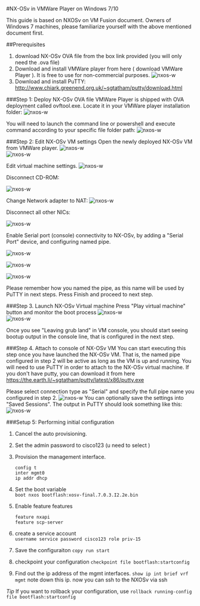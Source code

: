 #NX-OSv in VMWare Player on Windows 7/10

This guide is based on NXOSv on VM Fusion document.
Owners of Windows 7 machines, please familiarize yourself with the above mentioned document first.

##Prerequisites
1. download NX-OSv OVA file from the box link provided (you will only need the .ova file)
2. Download and install VMWare player from here ( download VMWare Player ). It is free to use for non-commercial purposes.
    ![nxos-w](/images/nxosv-w-1.png)
3. Download and install PuTTY: http://www.chiark.greenend.org.uk/~sgtatham/putty/download.html

###Step 1: Deploy NX-OSv OVA file
VMWare Player is shipped with OVA deployment called ovftool.exe. Locate it in your VMWare player installation folder:
![nxos-w](/images/nxosv-w-2.png)

You will need to launch the command line or powershell and execute command according to your specific file folder path:
![nxos-w](/images/nxosv-w-3.png)

###Step 2: Edit NX-OSv VM settings
Open the newly deployed NX-OSv VM from VMWare player.
![nxos-w](/images/nxosv-w-4.png)  
![nxos-w](/images/nxosv-w-5.png)

Edit virtual machine settings.
![nxos-w](/images/nxosv-w-6.png)

Disconnect CD-ROM:   

![nxos-w](/images/nxosv-w-7.png)

Change Network adapter to NAT:
![nxos-w](/images/nxosv-w-8.png)

Disconnect all other NICs:

![nxos-w](/images/nxosv-w-9.png)

Enable Serial port (console) connectivity to NX-OSv, by adding a "Serial Port" device, and configuring named pipe.

![nxos-w](/images/nxosv-w-10.png)  

![nxos-w](/images/nxosv-w-11.png)

![nxos-w](/images/nxosv-w-12.png)

Please remember how you named the pipe, as this name will be used by PuTTY in next steps.
Press Finish and proceed to next step.

###Step 3. Launch NX-OSv Virtual machine
Press "Play virtual machine" button and monitor the boot process
![nxos-w](/images/nxosv-w-14.png)  
![nxos-w](/images/nxosv-w-15.png)

Once you see "Leaving grub land" in VM console, you should start seeing bootup output in the console line, that is configured in the next step.

###Step 4. Attach to console of NX-OSv VM
You can start executing this step once you have launched the NX-OSv VM. That is, the named pipe configured in step 2 will be active as long as the VM is up and running.
You will need to use PuTTY in order to attach to the NX-OSv virtual machine.  If you don't have putty, you can download it from here https://the.earth.li/~sgtatham/putty/latest/x86/putty.exe

Please select connection type as "Serial" and specify the full pipe name you configured in step 2.
![nxos-w](/images/nxosv-w-16.png)
You can optionally save the settings into "Saved Sessions".
The output in PuTTY should look something like this:
![nxos-w](/images/nxosv-w-17.png)

###Setup 5: Performing initial configuration
1. Cancel the auto provisioning.  
2. Set the admin password to cisco123  (u need to select )
1. Provision the management interface.

    ```
    config t
    inter mgmt0
    ip addr dhcp
    ```
5. Set the boot variable  
    `boot nxos bootflash:xosv-final.7.0.3.I2.2e.bin`

6. Enable feature features

    ```
    feature nxapi
    feature scp-server
    ```
6. create a service account   
`username service password cisco123 role priv-15`
7. Save the configuraiton
    `copy run start`
7. checkpoint your configuration
    `checkpoint file bootflash:startconfig`

7. Find out the ip address of the mgmt interfaces.
    `show ip int brief vrf mgmt`
    note down this ip.  now you can ssh to the NXOSv via ssh

*Tip*
If you want to rollback your configuration, use
`rollback running-config file bootflash:startconfig`
